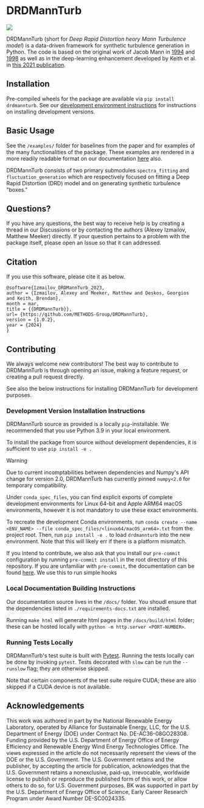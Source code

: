 # DRDMannTurb

![](https://github.com/METHODS-Group/DRDMannTurb/assets/74629347/604fcde9-41e1-4671-8c10-b1493cadfa88)

DRDMannTurb (short for *Deep Rapid Distortion heory Mann Turbulence model*) is a data-driven framework
for synthetic turbulence generation in Python.
The code is based on the original work of Jacob Mann in [1994](https://doi.org/10.1017/S0022112094001886) and [1998](https://doi.org/10.1016/S0266-8920(97)00036-2)
as well as in the deep-learning enhancement developed by Keith et al. in [this 2021 publication](https://arxiv.org/pdf/2107.11046.pdf). 

## Installation 

Pre-compiled wheels for the package are available via ``pip install drdmannturb``. 
See our [development environment instructions](#development-version-installation-instructions)
for instructions on installing development versions.

## Basic Usage

See the ``/examples/`` folder for baselines from the paper and for examples of the many functionalities of the package. These examples are rendered in a more readily readable
format on our documentation [here](https://methods-group.github.io/DRDMannTurb/examples.html) also.

DRDMannTurb consists of two primary submodules ``spectra_fitting`` and ``fluctuation_generation``
which are respectively focused on fitting a Deep Rapid Distortion (DRD) model and
on generating synthetic turbulence "boxes."

## Questions?

If you have any questions, the best way to receive help is by creating a thread in our Discussions or by contacting the authors (Alexey Izmailov, Matthew Meeker) directly. If your question pertains to a problem with the package itself, please open an Issue so that it can addressed.

## Citation 

If you use this software, please cite it as below.

```
@software{Izmailov_DRDMannTurb_2023,
author = {Izmailov, Alexey and Meeker, Matthew and Deskos, Georgios and Keith, Brendan},
month = mar,
title = {{DRDMannTurb}},
url= {https://github.com/METHODS-Group/DRDMannTurb}, 
version = {1.0.2},
year = {2024}
}
```

## Contributing

We always welcome new contributors! The best way to contribute to DRDMannTurb is through opening an issue, making a feature request, or creating a pull request directly.

See also the below instructions for installing DRDMannTurb for development purposes.

### Development Version Installation Instructions 

DRDMannTurb source as provided is a locally ``pip``-installable. We recommended that you use Python 3.9 in your local environment.

To install the package from source without development dependencies, 
it is sufficient to use `pip install -e .`

> [!WARNING]
> Due to current incomptabilities between dependencies and Numpy's API
> change for version 2.0, DRDMannTurb has currently pinned ``numpy<2.0``
> for temporary compatibility.

Under `conda_spec_files`, you can find explicit exports of complete development
environments for Linux 64-bit and Apple ARM64 macOS environments, however it
is not mandatory to use these exact environments.

To recreate the development Conda environments, run ``conda create --name <ENV_NAME> --file conda_spec_files/<linux64/macOS_arm64>.txt`` from the
project root. Then, run ``pip install -e .`` to load ``drdmannturb`` into the new environment. Note that this will likely err if there is a platform
mismatch.

If you intend to contribute, we also ask that you install our ``pre-commit`` configuration by running ``pre-commit install`` in the root directory of this repository. If you are unfamiliar with ``pre-commit``,
the documentation can be found [here](https://pre-commit.com/). We
use this to run simple hooks

### Local Documentation Building Instructions 

Our documentation source lives in the ``/docs/`` folder. You shoudl ensure that the dependencies listed in ``./requirements-docs.txt`` are installed.

Running ``make html`` will generate html pages in the ``/docs/build/html`` folder; these can be hosted locally with ``python -m http.server <PORT-NUMBER>``.

### Running Tests Locally

DRDMannTurb's test suite is built with [Pytest](https://docs.pytest.org/en/stable/). Running the tests locally can be done by invoking `pytest`. Tests decorated with `slow` can be run the `--runslow` flag; they are otherwise skipped.

Note that certain components of the test suite require CUDA; these are also
skipped if a CUDA device is not available.










## Acknowledgements

This work was authored in part by the National Renewable Energy Laboratory, operated by Alliance for Sustainable Energy, LLC, for the U.S. Department of Energy (DOE) under Contract No. DE-AC36-08GO28308. Funding provided by the U.S. Department of Energy Office of Energy Efficiency and Renewable Energy Wind Energy Technologies Office. The views expressed in the article do not necessarily represent the views of the DOE or the U.S. Government. The U.S. Government retains and the publisher, by accepting the article for publication, acknowledges that the U.S. Government retains a nonexclusive, paid-up, irrevocable, worldwide license to publish or reproduce the published form of this work, or allow others to do so, for U.S. Government purposes. BK was supported in part by the U.S. Department of Energy Office of Science, Early Career Research Program under Award Number DE-SC0024335.